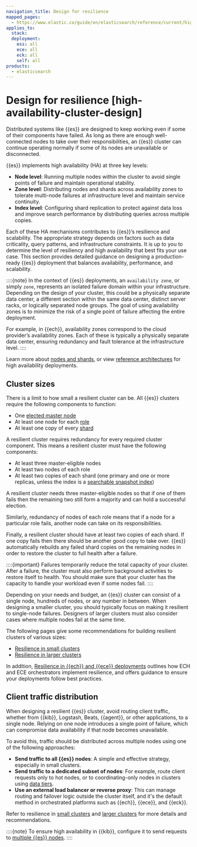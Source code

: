 ```yaml
---
navigation_title: Design for resilience
mapped_pages:
  - https://www.elastic.co/guide/en/elasticsearch/reference/current/high-availability-cluster-design.html
applies_to:
  stack:
  deployment:
    ess: all
    ece: all
    eck: all
    self: all
products:
  - elasticsearch
---
```


# Design for resilience [high-availability-cluster-design]

Distributed systems like {{es}} are designed to keep working even if some of their components have failed. As long as there are enough well-connected nodes to take over their responsibilities, an {{es}} cluster can continue operating normally if some of its nodes are unavailable or disconnected.

{{es}} implements high availability (HA) at three key levels:

* **Node level**: Running multiple nodes within the cluster to avoid single points of failure and maintain operational stability.
* **Zone level**: Distributing nodes and shards across availability zones to tolerate multi-node failures at infrastructure level and maintain service continuity.
* **Index level**: Configuring shard replication to protect against data loss and improve search performance by distributing queries across multiple copies.

Each of these HA mechanisms contributes to {{es}}’s resilience and scalability. The appropriate strategy depends on factors such as data criticality, query patterns, and infrastructure constraints. It is up to you to determine the level of resiliency and high availability that best fits your use case. This section provides detailed guidance on designing a production-ready {{es}} deployment that balances availability, performance, and scalability.

::::{note}
In the context of {{es}} deployments, an `availability zone`, or simply `zone`, represents an isolated failure domain within your infrastructure. Depending on the design of your cluster, this could be a physically separate data center, a different section within the same data center, distinct server racks, or logically separated node groups. The goal of using availability zones is to minimize the risk of a single point of failure affecting the entire deployment.

For example, in {{ech}}, availability zones correspond to the cloud provider’s availability zones. Each of these is typically a physically separate data center, ensuring redundancy and fault tolerance at the infrastructure level.
::::

Learn more about [nodes and shards](/deploy-manage/distributed-architecture/clusters-nodes-shards.md), or view [reference architectures](/deploy-manage/reference-architectures.md) for high availability deployments.

## Cluster sizes

There is a limit to how small a resilient cluster can be. All {{es}} clusters require the following components to function:

* One [elected master node](../distributed-architecture/discovery-cluster-formation/modules-discovery-quorums.md)
* At least one node for each [role](elasticsearch://reference/elasticsearch/configuration-reference/node-settings.md)
* At least one copy of every [shard](../../deploy-manage/index.md)

A resilient cluster requires redundancy for every required cluster component. This means a resilient cluster must have the following components:

* At least three master-eligible nodes
* At least two nodes of each role
* At least two copies of each shard (one primary and one or more replicas, unless the index is a [searchable snapshot index](../tools/snapshot-and-restore/searchable-snapshots.md))

A resilient cluster needs three master-eligible nodes so that if one of them fails then the remaining two still form a majority and can hold a successful election.

Similarly, redundancy of nodes of each role means that if a node for a particular role fails, another node can take on its responsibilities.

Finally, a resilient cluster should have at least two copies of each shard. If one copy fails then there should be another good copy to take over. {{es}} automatically rebuilds any failed shard copies on the remaining nodes in order to restore the cluster to full health after a failure.

::::{important}
Failures temporarily reduce the total capacity of your cluster. After a failure, the cluster must also perform background activities to restore itself to health. You should make sure that your cluster has the capacity to handle your workload even if some nodes fail.
::::

Depending on your needs and budget, an {{es}} cluster can consist of a single node, hundreds of nodes, or any number in between. When designing a smaller cluster, you should typically focus on making it resilient to single-node failures. Designers of larger clusters must also consider cases where multiple nodes fail at the same time.

The following pages give some recommendations for building resilient clusters of various sizes:

* [Resilience in small clusters](availability-and-resilience/resilience-in-small-clusters.md)
* [Resilience in larger clusters](availability-and-resilience/resilience-in-larger-clusters.md)

In addition, [Resilience in {{ech}} and {{ece}} deployments](./availability-and-resilience/resilience-in-ech.md) outlines how ECH and ECE orchestrators implement resilience, and offers guidance to ensure your deployments follow best practices.

## Client traffic distribution

When designing a resilient {{es}} cluster, avoid routing client traffic, whether from {{kib}}, Logstash, Beats, {{agent}}, or other applications, to a single node. Relying on one node introduces a single point of failure, which can compromise data availability if that node becomes unavailable.

To avoid this, traffic should be distributed across multiple nodes using one of the following approaches:

* **Send traffic to all {{es}} nodes**: A simple and effective strategy, especially in small clusters.
* **Send traffic to a dedicated subset of nodes**: For example, route client requests only to hot nodes, or to coordinating-only nodes in clusters using [data tiers](/manage-data/lifecycle/data-tiers.md).
* **Use an external load balancer or reverse proxy**: This can manage routing and failover logic outside the cluster itself, and it's the default method in orchestrated platforms such as {{ech}}, {{ece}}, and {{eck}}.

Refer to resilience in [small clusters](availability-and-resilience/resilience-in-small-clusters.md) and [larger clusters](availability-and-resilience/resilience-in-larger-clusters.md) for more details and recommendations.

::::{note}
To ensure high availability in {{kib}}, configure it to send requests to [multiple {{es}} nodes](./kibana-load-balance-traffic.md#high-availability).
::::